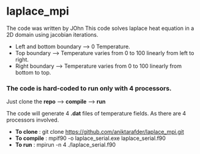 # laplace_mpi
The code was written by JOhn 
This code solves laplace heat equation in a 2D domain using jacobian iterations. 
* Left and bottom boundary --> 0 Temperature.
* Top boundary   --> Temperature varies from 0 to 100 linearly from left to right.
* Right boundary --> Temperature varies from 0 to 100 linearly from bottom to top.

### The code is hard-coded to run only with 4 processors.
Just clone the **repo** --> **compile** --> **run**

The code will generate 4 **.dat** files of temperature fields. As there are 4 processors involved.

* **To clone** : git clone https://github.com/aniktarafder/laplace_mpi.git
* **To compile** : mpif90 -o laplace_serial.exe laplace_serial.f90
* **To run**     : mpirun -n 4 ./laplace_serial.f90
